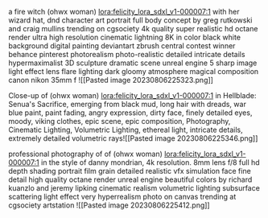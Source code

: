 a fire witch (ohwx woman)   <lora:felicity_lora_sdxl_v1-000007:1> with her wizard hat, dnd character art portrait full body concept by greg rutkowski and craig mullins trending on cgsociety 4k quality super realistic hd octane render ultra high resolution cinematic lightning 8K in color black white background digital painting deviantart zbrush central contest winner behance pinterest photorealism photo-realistic detailed intricate details hypermaximalist 3D sculpture dramatic scene unreal engine 5 sharp image light effect lens flare lighting dark gloomy atmosphere magical composition canon nikon 35mm f
![[Pasted image 20230806225323.png]]

Close-up of  (ohwx woman)   <lora:felicity_lora_sdxl_v1-000007:1>  in Hellblade: Senua's Sacrifice, emerging from black mud, long hair with dreads, war blue paint, paint fading, angry expression, dirty face, finely detailed eyes, moody, viking clothes, epic scene, epic composition, Photography, Cinematic Lighting, Volumetric Lighting, ethereal light, intricate details, extremely detailed volumetric rays![[Pasted image 20230806225346.png]]

professional photography of of (ohwx woman)   <lora:felicity_lora_sdxl_v1-000007:1> in the style of danny mondrian, 4k resolution. 8mm lens f/8 full hd depth shading portrait film grain detailed realistic vfx simulation face fine detail high quality octane render unreal engine beautiful colors by richard kuanzlo and jeremy lipking cinematic realism volumetric lighting subsurface scattering light effect very hyperrealism photo on canvas trending at cgsociety artstation
![[Pasted image 20230806225412.png]]
